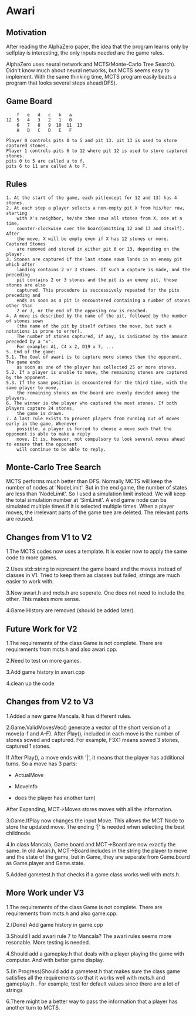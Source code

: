 # Awari

## Motivation

After reading the AlphaZero paper, the idea that the program learns only by selfplay
is interesting, the only inputs needed are the game rules.

AlphaZero uses neural network and MCTS(Monte-Carlo Tree Search).
Didn't know much about neural networks, but MCTS seems easy to implement.
With the same thinking time, MCTS program easily beats a program that looks several
steps ahead(DFS).

## Game Board

        f   e   d   c   b   a
    12  5   4   3   2   1   0
        6   7   8   9  10  11  13
        A   B   C   D   E   F

    Player 0 controls pits 0 to 5 and pit 13. pit 13 is used to store captured stones.
    Player 1 controls pits 6 to 12 where pit 12 is used to store captured stones.
    pits 0 to 5 are called a to f.
    pits 6 to 11 are called A to F.

## Rules

    1. At the start of the game, each pit(except for 12 and 13) has 4 stones.
    2. At each step a player selects a non-empty pit X from his/her row, starting
        with X's neighbor, he/she then sows all stones from X, one at a time,
        counter-clockwise over the board(omitting 12 and 13 and itself). After
        the move, X will be empty even if X has 12 stones or more. Captured Stones
        are removed and stored in either pit 6 or 13, depending on the player.
    3. Stones are captured if the last stone sown lands in an enemy pit which after
        landing contains 2 or 3 stones. If such a capture is made, and the preceding
        pit contains 2 or 3 stones and the pit is an enemy pit, those stones are also
        captured. This procedure is successively repeated for the pits preceding and
        ends as soon as a pit is encountered containing a number of stones other than
        2 or 3, or the end of the opposing row is reached.
    4. A move is described by the name of the pit, followed by the number of stones sown
        (the name of the pit by itself defines the move, but such a notations is prone to error).
        The number of stones captured, if any, is indicated by the amount preceded by a "x".
        For example: A1, C4 x 2, D19 x 7, ...
    5. End of the game:
    5.1. The Goal of awari is to capture more stones than the opponent. The game ends
        as soon as one of the player has collected 25 or more stones.
    5.2. If a player is unable to move, the remaining stones are captured by the opponent.
    5.3. If the same position is encountered for the third time, with the same player to move,
        the remaining stones on the board are evenly devided among the players.
    6. The winner is the player who captured the most stones. If both players capture 24 stones,
        the game is drawn.
    7. A last rule exists to prevent players from running out of moves early in the game. Whenever
        possible, a player is forced to choose a move such that the opponent is able to make a reply
        move. It is, however, not compulsory to look several moves ahead to ensure that the opponent
        will continue to be able to reply.

## Monte-Carlo Tree Search

MCTS performs much better than DFS.
Normally MCTS will keep the number of nodes at 'NodeLimit'.
But in the end game, the number of states are less than 'NodeLimit'.
So I used a simulation limit instead. We will keep the total simulation
number at 'SimLimit'. A end game node can be simulated multiple times if it
is selected multiple times.
When a player moves, the irrelevant parts of the game tree are deleted.
The relevant parts are reused.

## Changes from V1 to V2

1.The MCTS codes now uses a template.
It is easier now to apply the same code to more games.

2.Uses std::string to represent the game board and the moves instead of classes in V1.
Tried to keep them as classes but failed, strings are much easier to work with.

3.Now awari.h and mcts.h are seperate. One does not need to include the other.
This makes more sense.

4.Game History are removed (should be added later).

## Future Work for V2

1.The requirements of the class Game is not complete.
There are requirements from mcts.h and also awari.cpp.

2.Need to test on more games.

3.Add game history in awari.cpp

4.clean up the code

## Changes from V2 to V3

1.Added a new game Mancala. It has different rules.

2.Game.ValidMovesVec() generate a vector of the short version of a move(a-f and A-F).
After Play(), included in each move is the number of stones sowed and captured.
For example, F3X1 means sowed 3 stones, captured 1 stones.

If After Play(), a move ends with '|', it means that the player has additional turns.
So a move has 3 parts:

* ActualMove

* MoveInfo

* does the player has another turn)

After Expanding, MCT->Moves stores moves with all the information.

3.Game.IfPlay now changes the input Move.
This allows the MCT Node to store the updated move.
The ending '|' is needed when selecting the best childnode.

4.In class Mancala, Game.board and MCT->Board are now exactly the same.
In old Awari.h, MCT->Board includes in the string the player to move and the state of the game,
but in Game, they are seperate from Game.board as Game.player and Game.state.

5.Added gametest.h that checks if a game class works well with mcts.h.

## More Work under V3

1.The requirements of the class Game is not complete.
There are requirements from mcts.h and also game.cpp.

2.(Done) Add game history in game.cpp

3.Should I add awari rule 7 to Mancala?
The awari rules seems more resonable.
More testing is needed.

4.Should add a gameplay.h that deals with
    a player playing the game with computer.
    And with better game display.

5.(In Progress)Should add a gametest.h that makes sure the class game
    satisfies all the requirements so that it works well with
    mcts.h and gameplay.h .
    For example, test for default values since there are a lot of strings

6.There might be a better way to pass the information that a player
    has another turn to MCTS.
